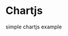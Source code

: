 # Chartjs
simple chartjs example

<br/>
<div class="center>
  <img src="https://github.com/arminmehraeen/Chartjs/blob/main/img.png" width="500" heght="300">
</div>
